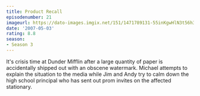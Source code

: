 ```yaml
---
title: Product Recall
episodenumber: 21
imageurl: https://dato-images.imgix.net/151/1471789131-55inKgwHlN3t56h3D4hRQ40TZd3.jpg?ixlib=rb-1.1.0&ch=DPR%2CWidth&auto=compress%2Cformat
date: '2007-05-03'
rating: 8.8
season:
- Season 3
---
```


It's crisis time at Dunder Mifflin after a large quantity of paper is accidentally shipped out with an obscene watermark. Michael attempts to explain the situation to the media while Jim and Andy try to calm down the high school principal who has sent out prom invites on the affected stationary.